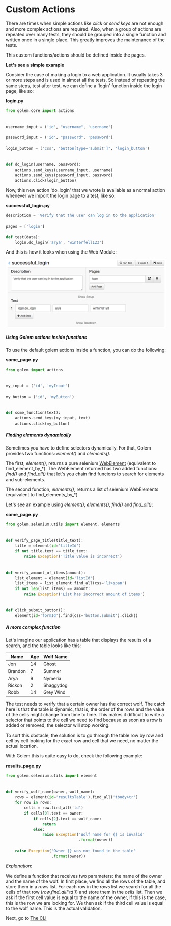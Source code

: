 Custom Actions
==================================================

There are times when simple actions like *click* or *send keys* are not enough and more complex actions are required. Also, when a group of actions are repeated over many tests, they should be grouped into a single function and written once in a single place. This greatly improves the maintenance of the tests.

This custom functions/actions should be defined inside the pages.

**Let's see a simple example**

Consider the case of making a login to a web application. It usually takes 3 or more steps and is used in almost all the tests. So instead of repeating the same steps, test after test, we can define a 'login' function inside the login page, like so:

**login.py**
```python
from golem.core import actions


username_input = ('id', "username", 'username')

password_input = ('id', "password", 'password')

login_button = ('css', "button[type='submit']", 'login_button')


def do_login(username, password):
    actions.send_keys(username_input, username)
    actions.send_keys(password_input, password)
    actions.click(login_button)

```

Now, this new action 'do_login' that we wrote is available as a normal action whenever we import the login page to a test, like so:


**successful_login.py**
```python
description = 'Verify that the user can log in to the application'

pages = ['login']

def test(data):
    login.do_login('arya', 'winterfell123')

```

And this is how it looks when using the Web Module:

![using-a-custom-function](_static/img/using-a-custom-function.png "Using A Custom Function")


##### Using Golem actions inside functions

To use the default golem actions inside a function, you can do the following:

**some_page.py**
```python
from golem import actions


my_input = ('id', 'myInput')

my_button = ('id', 'myButton')


def some_function(text):
    actions.send_keys(my_input, text)
    actions.click(my_button)

```


##### Finding elements dynamically

Sometimes you have to define selectors dynamically. For that, Golem provides two functions: *element()* and *elements()*. 

The first, *element()*, returns a pure selenium [WebElement](https://seleniumhq.github.io/selenium/docs/api/py/webdriver_remote/selenium.webdriver.remote.webelement.html#module-selenium.webdriver.remote.webelement) (equivalent to find_element_by_*). The WebElement returned has two added functions: *find()* and *find_all()* that let's you chain find funcions to search for elements and sub-elements.

The second function, *elements()*, returns a list of selenium WebElements (equivalent to find_elements_by_*)

Let's see an example using *element()*, *elements()*, *find()* and *find_all()*:

**some_page.py**
```python
from golem.selenium.utils import element, elements


def verify_page_title(title_text):
    title = element(id='titleId')
    if not title.text == title_text:
        raise Exception('Title value is incorrect')


def verify_amount_of_items(amount):
    list_element = element(id='listId')
    list_items = list_element.find_all(css='li>span')
    if not len(list_items) == amount:
        raise Exception('List has incorrect amount of items')


def click_submit_button():
    element(id='formId').find(css='button.submit').click()

```

##### A more complex function

Let's imagine our application has a table that displays the results of a search, and the table looks like this:


<table id="resultsTable"> 
    <thead> 
        <tr> 
            <th>Name</th>
            <th>Age</th>
            <th>Wolf Name</th>
        </tr>
    </thead>
    <tbody>
        <tr>
            <td>Jon</td>
            <td>14</td>
            <td>Ghost</td> 
        </tr>
        <tr>
            <td>Brandon</td>
            <td>7</td>
            <td>Summer</td> 
        </tr>
        <tr>
            <td>Arya</td>
            <td>9</td>
            <td>Nymeria</td> 
        </tr>
        <tr>
            <td>Rickon</td>
            <td>2</td>
            <td>Shaggydog</td> 
        </tr>
        <tr>
            <td>Robb</td>
            <td>14</td>
            <td>Grey Wind</td> 
        </tr>
    </tbody>
</table>

The test needs to verify that a certain owner has the correct wolf. The catch here is that the table is dynamic, that is, the order of the rows and the value of the cells might change from time to time. This makes it difficult to write a selector that points to the cell we need to find because as soon as a row is added or removed, the selector will stop working.

To sort this obstacle, the solution is to go through the table row by row and cell by cell looking for the exact row and cell that we need, no matter the actual location. 

With Golem this is quite easy to do, check the following example:


**results_page.py**
```python
from golem.selenium.utils import element


def verify_wolf_name(owner, wolf_name):
    rows = element(id='resultsTable').find_all('tbody>tr')
    for row in rows:
        cells = row.find_all('td')
        if cells[0].text == owner:
            if cells[2].text == wolf_name:
                return
            else:
                raise Exception('Wolf name for {} is invalid'
                                .format(owner))

    raise Exception('Owner {} was not found in the table'
                    .format(owner))
```

*Explanation*:

We define a function that receives two parameters: the name of the owner and the name of the wolf.
In first place, we find all the rows of the table, and store them in a *rows* list.
For each row in the *rows* list we search for all the cells of that row (*row.find_all('td')*) and store them in the *cells* list.
Then we ask if the first cell value is equal to the name of the owner, if this is the case, this is the row we are looking for. We then ask if the third cell value is equal to the wolf name. This is the actual validation.


Next, go to [The CLI](the-cli.html)
